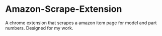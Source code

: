 # Amazon-Scrape-Extension
A chrome extension that scrapes a amazon item page for model and part numbers. Designed for my work. 
